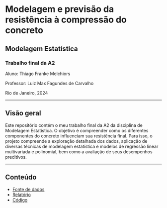 # Modelagem e previsão da resistência à compressão do concreto
## Modelagem Estatística
### Trabalho final da A2

Aluno: Thiago Franke Melchiors

Professor: Luiz Max Fagundes de Carvalho

Rio de Janeiro, 2024

---

## Visão geral

Este repositório contém o meu trabalho final da A2 da disciplina de Modelagem Estatística. O objetivo é compreender como os diferentes componentes 
do concreto influenciam sua resistência final. Para isso, o projeto compreende a exploração detalhada dos dados, aplicação de diversas técnicas de 
modelagem estatística e modelos de regressão linear multivariada e polinomial, bem como a avaliação de seus desempenhos preditivos. 

---

## Conteúdo

- [Fonte de dados](https://doi.org/10.24432/C5PK67)
- [Relatório](Concrete-Strength-Study-Report.pdf)
- [Código](Exploring-Concrete-Strength.ipynb)
